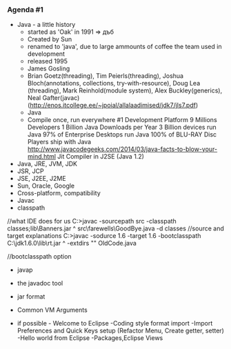 ### Agenda #1 ###

- Java - a little history
    + started as 'Oak' in 1991 => дъб
    + Created by Sun 
    + renamed to 'java', due to large ammounts of coffee the team used in development
    + released 1995
    + James Gosling
    + Brian Goetz(threading), Tim Peierls(threading), Joshua Bloch(annotations, collections, try-with-resource), Doug Lea (threading), Mark Reinhold(module system), Alex Buckley(generics), Neal Gafter(javac) (http://enos.itcollege.ee/~jpoial/allalaadimised/jdk7/jls7.pdf)
    + Java
    + Compile once, run everywhere
    #1 Development Platform
    9 Millions Developers
    1 Billion Java Downloads per Year
    3 Billion devices run Java
    97% of Enterprise Desktops run Java
    100% of BLU-RAY Disc Players ship with Java
    http://www.javacodegeeks.com/2014/03/java-facts-to-blow-your-mind.html
    Jit Compiler in J2SE (Java 1.2)
- Java, JRE, JVM, JDK
- JSR, JCP
- JSE, J2EE, J2ME
- Sun, Oracle, Google
- Cross-platform, compatibility
- Javac
- classpath

//what IDE does for us
C:\>javac -sourcepath src -classpath classes;lib\Banners.jar ^
            src\farewells\GoodBye.java -d classes
//source and target explanations
C\:>javac -sodurce 1.6 -target 1.6 -bootclasspath C:\jdk1.6.0\lib\rt.jar ^
            -extdirs "" OldCode.java

//bootclasspath option

- javap
- the javadoc tool
- jar format 
- Common VM Arguments

- if possible - Welcome to Eclipse
-Coding style format import
-Import Preferences and Quick Keys setup (Refactor Menu, Create getter, setter)
-Hello world from Eclipse
-Packages,Eclipse Views
